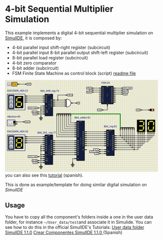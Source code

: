 # 4-bit Sequential Multiplier Simulation

This example implements a digital 4-bit sequential multiplier simulation on [SimulIDE](https://simulide.com/p/), it is composed by:

- 4-bit parallel input shift-right register (subcircuit)
- 4-bit parallel input 8-bit parallel output shift-left register (subcircuit)
- 8-bit parallel load register (subcircuit)
- 4-bit zero comparator
- 8-bit adder (subcircuit)
- FSM Finite State Machine as control block (script) [readme file](/FSM/README.md)

![](assets/Multiplier.png)
you can also see this [tutorial](https://youtu.be/PAcU9CNJh7A?si=TVzpL2JlhtzKox_8) (spanish).

This is done as example/template for doing similar digital simulation on _SimulIDE_


## Usage 
You have to copy all the component's folders inside a one in the user data folder, for instance `~/User_data/test`and associate it in Simulide.
You can see how to do this in the official SimulIDE's Tutorials:
[User data folder SimulIDE 1.1.0](https://www.youtube.com/watch?v=pAU7fdUWCqs)
[Crear Componentes SimulIDE 1.1.0 ](https://www.youtube.com/watch?v=LBknR6y5Qho) (Spanish)